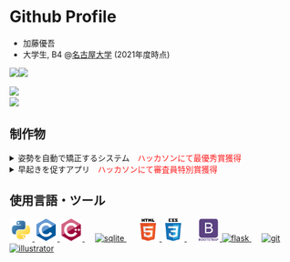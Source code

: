 # Github Profile
<div class="set">
  <ul>
    <li>加藤優吾</li>
    <li>大学生, B4 @<a href="https://www.nagoya-u.ac.jp/">名古屋大学</a> (2021年度時点)</li>
  </ul>
</div

<div> 
  <a href="https://github.com/kato1999/">
    <img align="left" src="https://komarev.com/ghpvc/?username=kato1999">
  </a>
  <a href="http://twitter.com/kato1999_plu">
    <img height="20" src="https://img.shields.io/twitter/follow/kato1999_plu?label=Twitter&logo=twitter&style=flat" />
  </a>
</div>


![](https://github-readme-stats.vercel.app/api?username=kato1999&show_icons=true&theme=vue&count_private=true)  
![](https://github-readme-stats.vercel.app/api/top-langs/?username=kato1999&theme=vue)


<div class="set">
  <h2>制作物</h2>
  <details>
      <summary>姿勢を自動で矯正するシステム　<span style="color:#FF1B1C">ハッカソンにて最優秀賞獲得</span></summary>
      <ul>
      <li>概要</li>
      <p>
        KONICA MINOLTA Hackathon 2020 においてチーｰムで制作したプロダクトです。
        「ESP32を使用したwith / after コロナの時代に役立つサービス」というテーマに対して人工筋肉を利用した姿勢矯正機「不思議プス」を開発しました。
      </p>
      <li>使用技術</li>
      <p>
        (チーム全体の使用技術)：HTML, CSS, Python, C, Bootstrap, Flask, OpenPose<br>
        (自分が使用した技術)：HTML, CSS, Python, Bootstrap, Flask
      </p>
      <li>自分の役割</li>
      <p>
        バックエンドの一部とフロントエンドが私の担当でした。姿勢が良かった悪かったかの履歴をブラウザ上で見られるようにする機能を作成しました。
      </p>
      <li>開発経緯 & システム概要</li>
      <p>
        コロナ禍において在宅ワークを行う人が増加し、周囲の目がなくなるため、姿勢が悪いまま仕事をする人がいると考えました。
        これを改善するために人工筋肉を利用した姿勢矯正機です。<br>
        このシステムではまずPCに付属しているカメラとOpenPoseを利用して姿勢を検知します。
        そして背中が丸くなっている状態、即ち姿勢が悪い状態が一定時間続く場合にESP32により空気弁を操作して人工筋肉を動かし、姿勢の矯正を行います。
        さらにデータベースに良し悪しの履歴を保存しそれをブラウザで見られるようにしました。<br>
      </p>
      <li>成果</li>
      <p>
        KONICA MINOLTA Hackathon 2020 で最優秀賞を取ることができました。姿勢が悪くなる問題に対して、
        警告等で終わらせるのではなく、それを自動的に矯正する仕組みやデザインであることが特に評価されました。
        さらに短い開発期間の中で作り上げるため、プロダクトの目的に合わせて必要な機能とそうでない機能を取捨選択する、要件定義にあたる作業の大切さも学びました。<br>
      </p>
      <li>コード</li>
      <p>
        コードは<a href="https://github.com/kato1999/chair_app">Github</a>においてあります。<br>
        ※自分が担当した範囲のコードのみ。READMEは今後作成予定
      </p>
  </ul>
  </details>

  <details>
      <summary>早起きを促すアプリ　<span style="color:#FF1B1C">ハッカソンにて審査員特別賞獲得</span></summary>
      <ul>
      <li>概要</li>
      <p>
      </p>
      <li>使用技術</li>
      <p>
        (チーム全体の使用技術)：<br>
        (自分が使用した技術)：
      </p>
      <li>自分の役割</li>
      <p>
      </p>
      <li>開発経緯 & システム概要</li>
      <p>
      </p>
      <li>成果</li>
      <p>
      </p>
      <li>コード</li>
      <p>
      </p>
</div>


<div class="set">
  <h2>使用言語・ツール</h2>
  <p align="left">
    <a href="https://www.python.org" target="_blank"> 
      <img src="https://raw.githubusercontent.com/devicons/devicon/master/icons/python/python-original.svg" alt="python" width="40" height="40"/> 
    </a> 
    <a href="https://www.cprogramming.com/" target="_blank"> 
      <img src="https://raw.githubusercontent.com/devicons/devicon/master/icons/c/c-original.svg" alt="c" width="40" height="40"/> 
    </a> 
    <a href="https://www.w3schools.com/cpp/" target="_blank"> 
      <img src="https://raw.githubusercontent.com/devicons/devicon/master/icons/cplusplus/cplusplus-original.svg" alt="cplusplus" width="40" height="40"/> 
    </a>　
    <a href="https://www.sqlite.org/" target="_blank"> 
      <img src="https://www.vectorlogo.zone/logos/sqlite/sqlite-icon.svg" alt="sqlite" width="40" height="40"/> 
    </a> 　
    <a href="https://www.w3.org/html/" target="_blank"> 
      <img src="https://raw.githubusercontent.com/devicons/devicon/master/icons/html5/html5-original-wordmark.svg" alt="html5" width="40" height="40"/> 
    </a>
    <a href="https://www.w3schools.com/css/" target="_blank"> 
      <img src="https://raw.githubusercontent.com/devicons/devicon/master/icons/css3/css3-original-wordmark.svg" alt="css3" width="40" height="40"/> 
    </a>　
    <a href="https://getbootstrap.com" target="_blank"> 
      <img src="https://raw.githubusercontent.com/devicons/devicon/master/icons/bootstrap/bootstrap-plain-wordmark.svg" alt="bootstrap" width="40" height="40"/> 
    </a> 
    <a href="https://flask.palletsprojects.com/" target="_blank"> 
      <img src="https://www.vectorlogo.zone/logos/pocoo_flask/pocoo_flask-icon.svg" alt="flask" width="40" height="40"/> 
    </a> 　
    <a href="https://git-scm.com/" target="_blank"> 
      <img src="https://www.vectorlogo.zone/logos/git-scm/git-scm-icon.svg" alt="git" width="40" height="40"/> 
    </a> 
    <a href="https://www.adobe.com/in/products/illustrator.html" target="_blank"> 
      <img src="https://www.vectorlogo.zone/logos/adobe_illustrator/adobe_illustrator-icon.svg" alt="illustrator" width="40" height="40"/> 
    </a> 
  </p>
</div>

